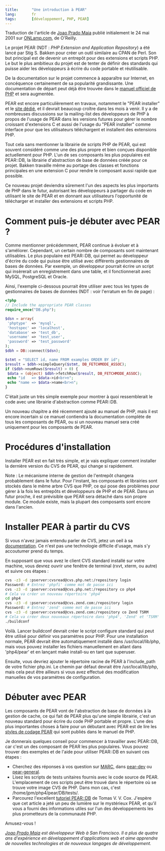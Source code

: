 ```yaml
--- 
title:      "Une introduction à PEAR" 
lang:       fr 
tags:       [développement, PHP, PEAR]
---
```


Traduction de l'article de [Joao Prado Maia](http://www.onlamp.com/pub/au/98) publié initialement le 24 mai 2001 sur [ONLamp.com](http://www.onlamp.com/pub/a/php/2001/05/24/pear.html), de O'Reilly.

Le projet PEAR (NDT : *PHP Extension and Application Repository*) a été lancé par Stig S. Bakken pour créer un outil similaire au CPAN de Perl. Son but principal est de devenir un entrepôt pour des extensions et scripts PHP. Le but le plus ambitieux du projet est de tenter de définir des standards qui puisse aider les développeurs à écrire du code portable et réutilisable. 

De la documentation sur le projet commence à apparaître sur Internet, en concéquence certainement de sa popularité grandissante. Une documentation de départ peut déjà être trouvée dans le [manuel officiel de PHP](http://www.php.net/manual/fr/pear.php) et sera augmentée. 

PEAR est encore particulièrement en travaux, notamment le "PEAR installer" et le [site dédié](http://pear.php.net/), et il devrait beaucoup croître dans les mois à venir. Il y a de nombreuses discussions sur la mailing-list des développeurs de PHP à propos de l'usage de PEAR dans les versions futures pour gérer le nombre croissant d'extensions C et aussi de l'usage du "PEAR installer" comme interface pour que les utilisateurs téléchargent et installent des extensions PHP. 

Tout cela sans mentionner la librairie de scripts PHP de PEAR, qui est souvent considéré comme une des plus propre et bien conçues disponible actuellement pour PHP. L'un de ses composants les plus populaires est PEAR::DB, la librairie d'abstraction de base de données créée pour ce projet. Bakken travaille même au portage des classes et fonctions principales en une extension C pour rendre le composant aussi rapide que possible. 

Ce nouveau projet deviendra sûrement l'un des aspects les plus importants de PHP dans le futur, autorisant les développeurs à partager du code en utilisant le site de PEAR et en donnant aux utilisateurs l'opportunité de télécharger et installer des extensions et scripts PHP. 

# Comment puis-je débuter avec PEAR ?

Comme mentionner précédemment, PEAR continue à évoluer et à s'améliorer. Cependant, un certain nombre de composants sont maintenant utilisables. Le plus populaire est PEAR::DB, qui permet au développeur d'écrire du code qui puisse être utilisé avec différents gestionnaires de bases de données. Par exemple, un développeur pourrait écrire un script qui insèrerait un enregistrement dans une table, et il fonctionnerait avec MySQL, PostgreSQL et Oracle. 

Ainsi, l'exemple ci-dessous pourrait être utiliser avec tous les types de gestionnaires de bases de données (NDT : voir l'erratum en fin de page) : 

```php
<?php
// Include the appropriate PEAR classes
require_once("DB.php");

$dsn = array(
 'phptype'  => 'mysql',
 'hostspec' => 'localhost',
 'database' => 'test_db',
 'username' => 'test_user',
 'password' => 'test_password'
);
$dbh = DB::connect($dsn);

$stmt = "SELECT id, name FROM examples ORDER BY id";
$result = $dbh->simpleQuery($stmt, DB_FETCHMODE_ASSOC);
if ($dbh->numRows($result) > 0) {
 $data = (object) $dbh->fetchRow($result, DB_FETCHMODE_ASSOC);
 echo "id   => $data->id<br>n";
 echo "name => $data->name<br>n";
}
```

C'était juste un très simple exemple pour montrer à quoi ressemblerait le code avec une librairie d'abstraction comme PEAR::DB. 

Un nouveau chapitre a été récemment ajouté au manuel de PHP, mais il est encore incertain si ce manuel contiendra la documentation complète de tous les composants de PEAR, ou si un nouveau manuel sera créé uniquement pour les composants de PEAR. 

# Procédures d'installation

Installer PEAR est en fait très simple, et je vais expliquer comment installer la dernière version du CVS de PEAR, qui change si rapidement. 

Note : Le mécanisme interne de gestion de l'entrepôt changera probablement dans le futur. Pour l'instant, les composants et librairies sont stockés dans le même arbre CVS que PHP, ce qui pose des problèmes pour gérer à la fois les entrepôts et développeurs de PHP et de PEAR. Dans un futur proche, il est prévisible que PEAR sera détaché dans son propre module. Ce module existe, mais la plupart des composants sont encore dans l'ancien. 

# Installer PEAR à partir du CVS

Si vous n'avez jamais entendu parler de CVS, jetez un oeil à sa [documentation](http://www.cvshome.org/). Ce n'est pas une technologie difficile d'usage, mais s'y accoutumer prend du temps. 

En supposant que vous avez le client CVS standard installé sur votre machine, vous devrez ouvrir une fenêtre de terminal (rxvt, xterm, ou autre) et suivre ces étapes :

```bash
cvs -z3 -d :pserver:cvsread@cvs.php.net:/repository login
Password: # Entrez 'phpfi' comme mot de passe ici
cvs -z3 -d :pserver:cvsread@cvs.php.net:/repository co php4
# Cela va créer un nouveau répertoire 'php4'
cd php4
cvs -z3 -d :pserver:cvsread@cvs.zend.com:/repository login
Password: # Entrez 'zend' comme mot de passe ici
cvs -z3 -d :pserver:cvsread@cvs.zend.com:/repository co Zend TSRM
# Cela va créer deux nouveaux répertoire dans 'php4', 'Zend' et 'TSRM'
./buildconf
```

Voilà. Lancer buildconf devrait créer le script configure standard qui peut être utilisé pour définir vos paramètres pour PHP. Pour une installation normale, PEAR devrait être automatiquement installé dans /usr/local/lib/php, mais vous pouvez installer les fichiers manuellement en allant dans 'php4/pear' et en lançant make install-su en tant que superuser. 

Ensuite, vous devriez ajouter le répertoire racine de PEAR à l'include_path de votre fichier php.ini. Le chemin par défaut devrait être /usr/local/lib/php, mais cela peut être ailleurs si vous avez effectué des modification manuelles de vos paramètres de configuration. 

# Débuter avec PEAR

Les composants de PEAR vont de l'abstraction de base de données à la gestion de cache, ce qui fait de PEAR plus qu'une simple librairie, c'est un nouveau standard pour écrire du code PHP portable et propre. L'une des plus importantes choses à faire pour un débutant avec PEAR est de lire les [styles de codage PEAR](http://www.php.net/manual/fr/pear.standards.php) qui sont publiés dans le manuel de PHP. 

Je donnerais quelques conseil pour commencer à travailler avec PEAR::DB, car c'est un des composant de PEAR les plus populaires. Vous pouvez trouver des exemples et de l'aide pour utiliser PEAR::DB en suivant ces étapes : 

- Cherchez des réponses à vos question sur [MARC](http://marc.theaimsgroup.com/), dans [pear-dev](http://marc.theaimsgroup.com/?l=pear-dev) ou [pear-general](http://marc.theaimsgroup.com/?l=pear-general). 
- Lisez les scripts de tests unitaires fournis avec le code source de PEAR. L'emplacement de ces scripts peut être trouvé dans le répertoire où se trouve votre image CVS de PHP. Dans mon cas, c'est /home/jpm/php4/pear/DB/tests/. 
- Parcourez l'excellent [tutoriel PEAR::DB](http://vulcanonet.com/soft/?pack=pear_tut) de Tomas V. V. Cox. 
J'espère que cet article a jeté un peu de lumière sur le mystérieux PEAR, et qu'il vous a fourni des informations utiles sur l'un des développements les plus prometteurs de la communauté PHP. 

Amusez-vous ! 

*[Joao Prado Maia](http://www.onlamp.com/pub/au/98) est développeur Web à San Francisco. Il a plus de quatre ans d'expérience en développement d'applications web et aime apprendre de nouvelles technologies et de nouveaux langages de développement.*
